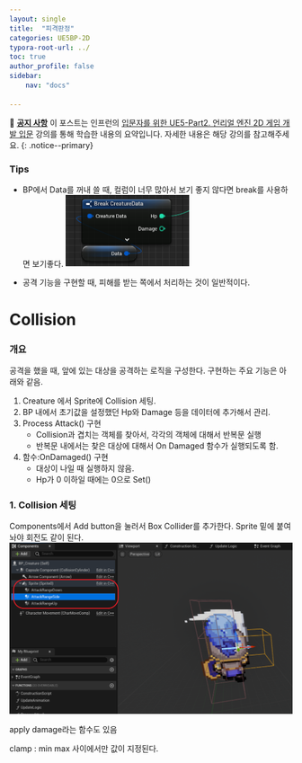 ```yaml
---
layout: single
title:  "피격판정"
categories: UE5BP-2D
typora-root-url: ../
toc: true
author_profile: false
sidebar:
    nav: "docs"

---
```


🌝 **<u>공지 사항</u>** 
이 포스트는 인프런의 [입문자를 위한 UE5-Part2. 언리얼 엔진 2D 게임 개발 입문](https://www.inflearn.com/course/%EC%96%B8%EB%A6%AC%EC%96%BC5-%EA%B0%9C%EB%B0%9C%EC%9D%98%EC%A0%95%EC%84%9D-2/dashboard) 강의를 통해 학습한 내용의 요약입니다. 자세한 내용은 해당 강의를 참고해주세요.
{: .notice--primary} 

### Tips
- BP에서 Data를 꺼내 쓸 때, 컬럼이 너무 많아서 보기 좋지 않다면 break를 사용하면 보기좋다. 
  <img src="/../images/2024-04-09-Collision/image-20240410074452530.png" alt="image-20240410074452530" style="zoom:50%;" />

-   공격 기능을 구현할 때, 피해를 받는 쪽에서 처리하는 것이 일반적이다. 

# Collision

### 개요 
공격을 했을 때, 앞에 있는 대상을 공격하는 로직을 구성한다. 구현하는 주요 기능은 아래와 같음. 
1. Creature 에서 Sprite에 Collision 세팅. 
2. BP 내에서 초기값을 설정했던 Hp와 Damage 등을 데이터에 추가해서 관리. 
3. Process Attack() 구현
	- Collision과 겹치는 객체를 찾아서, 각각의 객체에 대해서 반복문 실행 
	- 반복문 내에서는 찾은 대상에 대해서 On Damaged 함수가 실행되도록 함. 
4. 함수:OnDamaged() 구현
	-  대상이 나일 때 실행하지 않음. 
	-  Hp가 0 이하일 때에는 0으로 Set()

### 1. Collision 세팅 
Components에서 Add button을 눌러서 Box Collider를 추가한다. Sprite 밑에 붙여놔야 회전도 같이 된다. ![image-20240410084514083](/../images/2024-04-09-Collision/image-20240410084514083.png)

apply damage라는 함수도 있음 

clamp : min max 사이에서만 값이 지정된다. 
